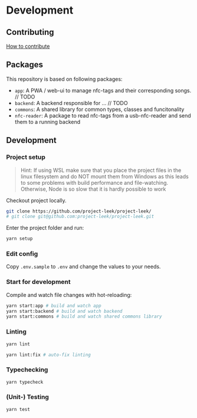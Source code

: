 # Development

## Contributing

[How to contribute](CONTRIBUTING.md)

## Packages

This repository is based on following packages:

- `app`: A PWA / web-ui to manage nfc-tags and their corresponding songs. // TODO
- `backend`: A backend responsible for ... // TODO
- `commons`: A shared library for common types, classes and funcitonality
- `nfc-reader`: A package to read nfc-tags from a usb-nfc-reader and send them to a running backend

## Development

### Project setup

> Hint: If using WSL make sure that you place the project files in the linux filesystem and do NOT mount them from Windows as this leads to some problems with build performance and file-watching.
Otherwise, Node is so slow that it is hardly possible to work

Checkout project locally.

```bash
git clone https://github.com/project-leek/project-leek/
# git clone git@github.com:project-leek/project-leek.git
```

Enter the project folder and run:

```bash
yarn setup
```

### Edit config

Copy `.env.sample` to `.env` and change the values to your needs.

### Start for development

Compile and watch file changes with hot-reloading:

```bash
yarn start:app # build and watch app
yarn start:backend # build and watch backend
yarn start:commons # build and watch shared commons library
```

### Linting

```bash
yarn lint

yarn lint:fix # auto-fix linting
```

### Typechecking

```bash
yarn typecheck
```

### (Unit-) Testing

```bash
yarn test
```
